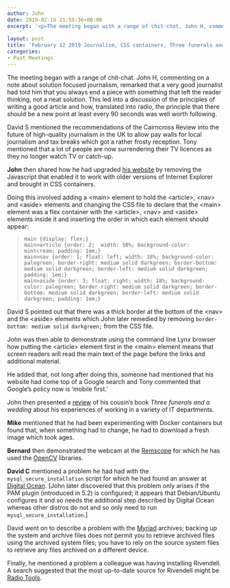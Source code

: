 ```yaml
---
author: John
date: 2019-02-16 21:55:36+00:00
excerpt: '<p>The meeting began with a range of chit-chat. John H, commenting on a note about solution focused journalism, remarked that a very good journalist had told him that you always end a piece with something that left the reader thinking, not a neat solution. This led into a discussion of the principles of writing a good article and how, translated into radio, the principle that there should be a new point at least every 90 seconds was well worth following.</p>
	'
layout: post
title: 'February 12 2019 Journalism, CSS containers, Three funerals and a wedding, Docker containers, REMSCOPE, mysql_secure_installation Meet'
categories:
- Past Meetings
---
```


<p>The meeting began with a range of chit-chat. John H, commenting on a note about solution focused journalism, remarked that a very good journalist had told him that you always end a piece with something that left the reader thinking, not a neat solution. This led into a discussion of the principles of writing a good article and how, translated into radio, the principle that there should be a new point at least every 90 seconds was well worth following.</p><p>David S mentioned the recommendations of the Cairncross Review into the future of high-quality journalism in the UK to allow pay walls for local journalism and tax breaks which got a rather frosty reception. Tony mentioned that a lot of people are now surrendering their TV licences as they no longer watch TV or catch-up.</p><p><strong>John</strong> then shared how he had upgraded <a href="hhttps://johnrhudson.me.uk/" type="text/html" role="link">his website</a> by removing the Javascript that enabled it to work with older versions of Internet Explorer and brought in CSS containers.</p><p>Doing this involved adding a &lt;main&gt; element to hold the &lt;article&gt;, &lt;nav&gt; and &lt;aside&gt; elements and changing the CSS file to declare that the &lt;main&gt; element was a flex container with the &lt;article&gt;, &lt;nav&gt; and &lt;aside&gt; elements inside it and inserting the order in which each element should appear:</p><blockquote><code>main {display: flex;}<br>main>article {order: 2;  width: 58%; background-color: mintcream; padding: 1em;}<br>main>nav {order: 1; float: left; width: 18%; background-color: palegreen; border-right: medium solid darkgreen; border-bottom: medium solid darkgreen; border-left: medium solid darkgreen; padding: 1em;}<br>main>aside {order: 3; float: right; width: 18%; background-color: palegreen; border-right: medium solid darkgreen; border-bottom: medium solid darkgreen; border-left: medium solid darkgreen; padding: 1em;}</code></blockquote><p>David S pointed out that there was a thick border at the bottom of the &lt;nav&gt; and the &lt;aside&gt; elements which John later remedied by removing <code>border-bottom: medium solid darkgreen;</code> from the CSS file.</p><p>John was then able to demonstrate using the command line Lynx browser how putting the &lt;article&gt; element first in the &lt;main&gt; element means that screen readers will read the main text of the page before the links and additional material.</p><p>He added that, not long after doing this, someone had mentioned that his website had come top of a Google search and Tony commented that Google’s policy now is ‘mobile first.’</p><p>John then presented a <a href="http://bradlug.co.uk/blog/2019/02/12/files/Three_funerals.odp" type="application/vnd.oasis.opendocument.presentation">review</a> of his cousin’s book <cite>Three funerals and a wedding</cite> about his experiences of working in a variety of IT departments.</p><p><strong>Mike</strong> mentioned that he had been experimenting with Docker containers but found that, when something had to change, he had to download a fresh image which took ages.</p><p><strong>Bernard</strong> then demonstrated the webcam at the <a href="https://www.astronomycentre.org.uk/index.php/2-uncategorised/29-remscope" type="text/html" role="link">Remscope</a> for which he has used the <a href="https://opencv.org/" type="text/html" role="link">OpenCV</a> libraries.</p><p><strong>David C</strong> mentioned a problem he had had with the <code>mysql_secure_installation</code> script for which he had found an answer at <a href="https://www.digitalocean.com/community/tutorials/how-to-install-mysql-on-ubuntu-18-04" type="text/html" role="link">Digital Ocean</a>. [John later discovered that this problem only arises if the PAM plugin (introduced in 5.2) is configured; it appears that Debian/Ubuntu configures it and so needs the additional step described by Digital Ocean whereas other distros do not and so only need to run <code>mysql_secure_installation</code>.]</p><p>David went on to describe a problem with the <a href="https://www.broadcastradio.com/" type="text/html" role="link">Myriad</a> archives; backing up the system and archive files does not permit you to retrieve archived files using the archived system files; you have to rely on the source system files to retrieve any files archived on a different device.</p><p>Finally, he mentioned a problem a colleague was having installing Rivendell. A search suggested that the most up-to-date source for Rivendell might be <a href="http://www.radiotools.uk/index.html" type="text/html" role="link">Radio Tools</a>.</p>
